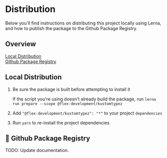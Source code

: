 # Distribution

Below you'll find instructions on distributing this project locally using Lerna,
and how to publish the package to the Github Package Registry.

## Overview

[Local Distribution](#local-distribution)  
[Github Package Registry](#github-package-registry)

## Local Distribution

1. Be sure the package is built before attempting to install it

   If the script you're using doesn't already build the package, run
   `lerna run prepare --scope @flex-development/kustomtypez`

2. Add `"@flex-development/kustomtypez": "*"` to your project `dependencies`

3. Run `yarn` to re-install the project dependencies

## 🚧 Github Package Registry

TODO: Update documentation.
